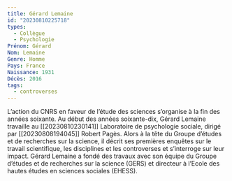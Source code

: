 ```yaml
---
title: Gérard Lemaine 
id: "20230810225718"
types:
  - Collègue
  - Psychologie
Prénom: Gérard
Nom: Lemaine
Genre: Homme
Pays: France
Naissance: 1931
Décès: 2016
tags:
  - controverses
---
```


L’action du CNRS en faveur de l’étude des sciences s’organise à la fin des années soixante. Au début des années soixante-dix, Gérard Lemaine travaille au  [[20230810230141]] Laboratoire de psychologie sociale, dirigé par [[20230808194045]] Robert Pagès. Alors à la tête du Groupe d’études et de recherches sur la science, il décrit ses premières enquêtes sur le travail scientifique, les disciplines et les controverses et s’interroge sur leur impact. Gérard Lemaine a fondé des travaux avec son équipe du Groupe d’études et de recherches sur la science (GERS) et directeur à l’Ecole des hautes études en sciences sociales (EHESS). 
